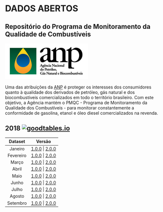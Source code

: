 # **DADOS ABERTOS**  

## Repositório do Programa de Monitoramento da Qualidade de Combustíveis

![logo ANP](./imgs/logoANP_h.jpg)

Uma das atribuições da [ANP](http://www.anp.gov.br/) é proteger os interesses dos consumidores quanto à qualidade dos derivados de petróleo, gás natural e dos biocombustíveis comercializados em todo o território brasileiro. Com este objetivo, a Agência mantém o PMQC - Programa de Monitoramento da Qualidade dos Combustíveis - para monitorar constantemente a conformidade de gasolina, etanol e óleo diesel comercializados na revenda.

## 2018 [![goodtables.io](https://goodtables.io/badge/github/anp-qualidade/dados-abertos-pmqc.svg)](https://goodtables.io/github/anp-qualidade/dados-abertos-pmqc)

|  Dataset  |                            Versão                            |
| :-------: | :----------------------------------------------------------: |
|  Janeiro  | [1.0.0](http://www.anp.gov.br/images/dadosabertos/PMQC/PMQC_01_2018.csv) \| [2.0.0](https://github.com/anp-qualidade/dados-abertos-pmqc/blob/master/data/2.0.0/200_PMQC_01_2018.csv) |
| Fevereiro | [1.0.0](http://www.anp.gov.br/images/dadosabertos/PMQC/PMQC_02_2018.csv) \| [2.0.0](https://github.com/anp-qualidade/dados-abertos-pmqc/blob/master/data/2.0.0/200_PMQC_02_2018.csv) |
|   Março   | [1.0.0](http://www.anp.gov.br/images/dadosabertos/PMQC/PMQC_03_2018.csv) \| [2.0.0](https://github.com/anp-qualidade/dados-abertos-pmqc/blob/master/data/2.0.0/200_PMQC_03_2018.csv) |
|   Abril   | [1.0.0](http://www.anp.gov.br/images/dadosabertos/PMQC/PMQC_04_2018.csv) \| [2.0.0](https://github.com/anp-qualidade/dados-abertos-pmqc/blob/master/data/2.0.0/200_PMQC_04_2018.csv) |
|   Maio    | [1.0.0](http://www.anp.gov.br/images/dadosabertos/PMQC/PMQC_05_2018.csv) \| [2.0.0](https://github.com/anp-qualidade/dados-abertos-pmqc/blob/master/data/2.0.0/200_PMQC_05_2018.csv) |
|   Junho   | [1.0.0](http://www.anp.gov.br/images/dadosabertos/PMQC/PMQC_06_2018.csv) \| [2.0.0](https://github.com/anp-qualidade/dados-abertos-pmqc/blob/master/data/2.0.0/200_PMQC_06_2018.csv) |
|   Julho   | [1.0.0](http://www.anp.gov.br/images/dadosabertos/PMQC/PMQC_07_2018.csv) \| [2.0.0](https://github.com/anp-qualidade/dados-abertos-pmqc/blob/master/data/2.0.0/200_PMQC_07_2018.csv) |
|  Agosto   | [1.0.0](http://www.anp.gov.br/images/dadosabertos/PMQC/PMQC_08_2018.csv) \| [2.0.0](https://github.com/anp-qualidade/dados-abertos-pmqc/blob/master/data/2.0.0/200_PMQC_08_2018.csv) |
| Setembro  | [1.0.0](http://www.anp.gov.br/images/dadosabertos/PMQC/PMQC_09_2018.csv) \| [2.0.0](https://github.com/anp-qualidade/dados-abertos-pmqc/blob/master/data/2.0.0/200_PMQC_09_2018.csv) |

